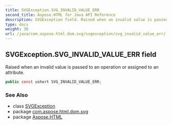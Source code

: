 ```yaml
---
title: SVGException.SVG_INVALID_VALUE_ERR
second_title: Aspose.HTML for Java API Reference
description: SVGException field. Raised when an invalid value is passed to an operation or assigned to an attribute
type: docs
weight: 30
url: /java/com.aspose.html.dom.svg/svgexception/svg_invalid_value_err/
---
```

## SVGException.SVG_INVALID_VALUE_ERR field

Raised when an invalid value is passed to an operation or assigned to an attribute.

```java
public const ushort SVG_INVALID_VALUE_ERR;
```

### See Also

* class [SVGException](../)
* package [com.aspose.html.dom.svg](../../../com.aspose.html.dom.svg/)
* package [Aspose.HTML](../../../)
